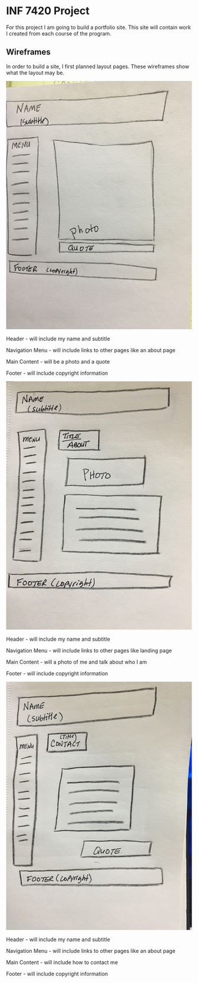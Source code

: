 # INF 7420 Project

For this project I am going to build a portfolio site. This site will contain work I created from each course of the program.

## Wireframes

In order to build a site, I first planned layout pages. These wireframes show what the layout may be.

![Wireframe of Landing Page](wireframes/wireframe-sketch1.jpg)

Header - will include my name and subtitle

Navigation Menu - will include links to other pages like an about page

Main Content - will be a photo and a quote

Footer - will include copyright information

![Wireframe of About Page](wireframes/wireframe-sketch2.jpg)

Header - will include my name and subtitle

Navigation Menu - will include links to other pages like landing page

Main Content - will a photo of me and talk about who I am

Footer - will include copyright information

![Wireframe of Contact Page](wireframes/wireframe-sketch3.jpg)

Header - will include my name and subtitle

Navigation Menu - will include links to other pages like an about page

Main Content - will include how to contact me

Footer - will include copyright information